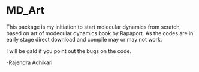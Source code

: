 # MD_Art

This package is my initiation to start molecular dynamics from scratch, based on art of modecular dynamics book by Rapaport.
As the codes are in early stage direct download and compile may or may not work. 

I will be gald if you point out the bugs on the code.

-Rajendra Adhikari
